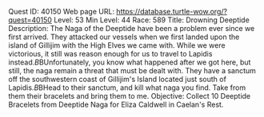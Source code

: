Quest ID: 40150
Web page URL: https://database.turtle-wow.org/?quest=40150
Level: 53
Min Level: 44
Race: 589
Title: Drowning Deeptide
Description: The Naga of the Deeptide have been a problem ever since we first arrived. They attacked our vessels when we first landed upon the island of Gillijim with the High Elves we came with. While we were victorious, it still was reason enough for us to travel to Lapidis instead.$B$BUnfortunately, you know what happened after we got here, but still, the naga remain a threat that must be dealt with. They have a sanctum off the southwestern coast of Gillijim's Island located just south of Lapidis.$B$BHead to their sanctum, and kill what naga you find. Take from them their bracelets and bring them to me.
Objective: Collect 10 Deeptide Bracelets from Deeptide Naga for Eliza Caldwell in Caelan's Rest.
